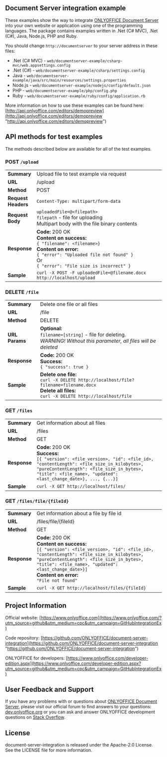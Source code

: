 ## Document Server integration example

These examples show the way to integrate [ONLYOFFICE Document Server][2] into your own website or application using one of the programming languages. The package contains examples written in .Net (C# MVC), .Net (C#), Java, Node.js, PHP and Ruby.

You should change `http://documentserver` to your server address in these files:
* .Net (C# MVC) - `web/documentserver-example/csharp-mvc/web.appsettings.config`
* .Net (C#) - `web/documentserver-example/csharp/settings.config`
* Java - `web/documentserver-example/java/src/main/resources/settings.properties`
* Node.js - `web/documentserver-example/nodejs/config/default.json`
* PHP - `web/documentserver-example/php/config.php`
* Ruby - `web/documentserver-example/ruby/config/application.rb`

More information on how to use these examples can be found here: [http://api.onlyoffice.com/editors/demopreview](http://api.onlyoffice.com/editors/demopreview "http://api.onlyoffice.com/editors/demopreview")

## API methods for test examples

The methods described below are available for all of the test examples.

### POST `/upload`

|                        |                                                              |
| ---------------------- | ------------------------------------------------------------ |
| **Summary**            | Upload file to test example via request                      |
| **URL**                | /upload                                                      |
| **Method**             | POST                                                         |
| **Request<br>Headers** | `Content-Type: multipart/form-data`                          |
| **Request<br>Body**    | `uploadedFile=@<filepath>`<br> `filepath` - file for uploading<br />Multipart body with the file binary contents |
| **Response**           | **Code:** 200 OK <br />**Content on success:**<br /> `{ "filename": <filename>}`<br />**Content on error:**<br /> `{ "error": "Uploaded file not found" }` <br /> Or <br /> `{ "error": "File size is incorrect" }` |
| **Sample**             | `curl -X POST -F uploadedFile=@filename.docx http://localhost/upload` |


### DELETE `/file`

|                    |                                                              |
| ------------------ | ------------------------------------------------------------ |
| **Summary**        | Delete one file or all files                                 |
| **URL**            | /file                                                        |
| **Method**         | DELETE                                                       |
| ****URL Params**** | **Optional:**<br /> `filename=[string]` - file for deleting. <br /> *WARNING! Without this parameter, all files will be deleted* |
| **Response**       | **Code:** 200 OK <br /> **Success:**<br /> `{ "success": true }` |
| **Sample**         | **Delete one file:**<br />`curl -X DELETE http://localhost/file?filename=filename.docx`<br />**Delete all files:**<br />`curl -X DELETE http://localhost/file`<br /> |


### GET `/files`

|                    |                                                              |
| ------------------ | ------------------------------------------------------------ |
| **Summary**        | Get information about all files                              |
| **URL**            | /files                                                       |
| **Method**         | GET                                                          |
| **Response**       | **Code:** 200 OK <br /> **Success:**<br /> `[{ "version": <file_version>, "id": <file_id>, "contentLength": <file_size_in_kilobytes>, "pureContentLength": <file_size_in_bytes>, "title": <file_name>, "updated": <last_change_date>}, ..., {...}]` |
| **Sample**         | `curl -X GET http://localhost/files/`                        |


### GET `/files/file/{fileId}`

|                    |                                                              |
| ------------------ | ------------------------------------------------------------ |
| **Summary**        | Get information about a file by file id                      |
| **URL**            | /files/file/{fileId}                                         |
| **Method**         | GET                                                          |
| **Response**       | **Code:** 200 OK <br />**Content on success:**<br /> `[{ "version": <file_version>, "id": <file_id>, "contentLength": <file_size_in_kilobytes>, "pureContentLength": <file_size_in_bytes>, "title": <file_name>, "updated": <last_change_date>}]`<br />**Content on error:**<br /> `"File not found"` |
| **Sample**         | `curl -X GET http://localhost/files/{fileId}`                |

## Project Information

Official website: [https://www.onlyoffice.com](https://www.onlyoffice.com/?utm_source=github&utm_medium=cpc&utm_campaign=GitHubIntegrationEx)

Code repository: [https://github.com/ONLYOFFICE/document-server-integration](https://github.com/ONLYOFFICE/document-server-integration "https://github.com/ONLYOFFICE/document-server-integration")

ONLYOFFICE for developers: [https://www.onlyoffice.com/developer-edition.aspx](https://www.onlyoffice.com/developer-edition.aspx?utm_source=github&utm_medium=cpc&utm_campaign=GitHubIntegrationEx)

## User Feedback and Support

If you have any problems with or questions about [ONLYOFFICE Document Server][2], please visit our official forum to find answers to your questions: [dev.onlyoffice.org][1] or you can ask and answer ONLYOFFICE development questions on [Stack Overflow][3].

  [1]: http://dev.onlyoffice.org
  [2]: https://github.com/ONLYOFFICE/DocumentServer
  [3]: http://stackoverflow.com/questions/tagged/onlyoffice
  
## License

document-server-integration is released under the Apache-2.0 License. See the LICENSE file for more information.
